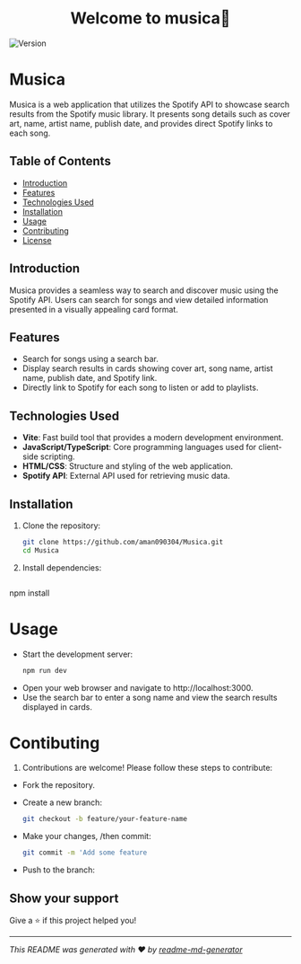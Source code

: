 <h1 align="center">Welcome to musica👋</h1>
<p>
  <img alt="Version" src="https://img.shields.io/badge/version-0.0.0-blue.svg?cacheSeconds=2592000" />
</p>

# Musica

Musica is a web application that utilizes the Spotify API to showcase search results from the Spotify music library. It presents song details such as cover art, name, artist name, publish date, and provides direct Spotify links to each song.



## Table of Contents

- [Introduction](#introduction)
- [Features](#features)
- [Technologies Used](#technologies-used)
- [Installation](#installation)
- [Usage](#usage)
- [Contributing](#contributing)
- [License](#license)

## Introduction

Musica provides a seamless way to search and discover music using the Spotify API. Users can search for songs and view detailed information presented in a visually appealing card format.

## Features

- Search for songs using a search bar.
- Display search results in cards showing cover art, song name, artist name, publish date, and Spotify link.
- Directly link to Spotify for each song to listen or add to playlists.

## Technologies Used

- **Vite**: Fast build tool that provides a modern development environment.
- **JavaScript/TypeScript**: Core programming languages used for client-side scripting.
- **HTML/CSS**: Structure and styling of the web application.
- **Spotify API**: External API used for retrieving music data.

## Installation

1. Clone the repository:
   ```bash
   git clone https://github.com/aman090304/Musica.git
   cd Musica

2. Install dependencies:
   ```bash
  npm install

# Usage
  - Start the development server:
    ```bash
    npm run dev
  - Open your web browser and navigate to http://localhost:3000.
  - Use the search bar to enter a song name and view the search results displayed in cards.

# Contibuting
1. Contributions are welcome! Please follow these steps to contribute:

  - Fork the repository.
  - Create a new branch:

    ```bash
    git checkout -b feature/your-feature-name

  - Make your changes, /then commit:
    ```bash
    git commit -m 'Add some feature

- Push to the branch:


## Show your support

Give a ⭐️ if this project helped you!

***
_This README was generated with ❤️ by [readme-md-generator](https://github.com/kefranabg/readme-md-generator)_
